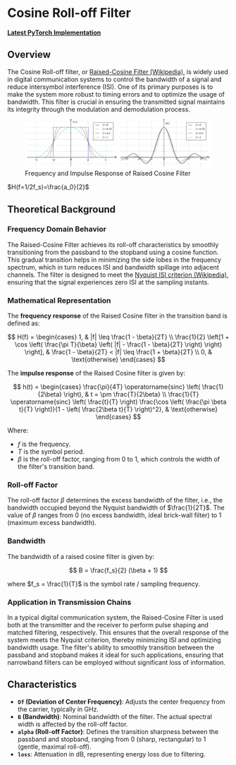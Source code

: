 # Cosine Roll-off Filter

[**Latest PyTorch Implementation**](../src/nosmod/nosmod/sqrt_filter/raised_cosine_filter.py)

## Overview

The Cosine Roll-off filter, or [Raised-Cosine Filter (Wikipedia)](https://en.wikipedia.org/wiki/Raised-cosine_filter), is widely used in digital communication systems to control the bandwidth of a signal and reduce intersymbol interference (ISI). One of its primary purposes is to make the system more robust to timing errors and to optimize the usage of bandwidth. This filter is crucial in ensuring the transmitted signal maintains its integrity through the modulation and demodulation process.

<p float="left">
    <figure>
        <img src=".assets/raise_cos_freq_response.png" width="49%" />
        <img src=".assets/raise_cos_impulse_response.png" width="49%" />
        <figcaption>Frequency and Impulse Response of Raised Cosine Filter</figcaption>
    </figure>
</p>

$H(f=1/2f_s)=\frac{a_0}{2}$

## Theoretical Background

### Frequency Domain Behavior

The Raised-Cosine Filter achieves its roll-off characteristics by smoothly transitioning from the passband to the stopband using a cosine function. This gradual transition helps in minimizing the side lobes in the frequency spectrum, which in turn reduces ISI and bandwidth spillage into adjacent channels. The filter is designed to meet the [Nyquist ISI criterion (Wikipedia)](https://en.wikipedia.org/wiki/Nyquist_ISI_criterion), ensuring that the signal experiences zero ISI at the sampling instants.

### Mathematical Representation

The **frequency response** of the Raised Cosine filter in the transition band is defined as:

$$
H(f) = \begin{cases}
1, & |f| \leq \frac{1 - \beta}{2T} \\
\frac{1}{2} \left[1 + \cos \left( \frac{\pi T}{\beta} \left( |f| - \frac{1 - \beta}{2T} \right) \right) \right], & \frac{1 - \beta}{2T} < |f| \leq \frac{1 + \beta}{2T} \\
0, & \text{otherwise}
\end{cases}
$$

The **impulse response** of the Raised Cosine filter is given by:

$$
h(t) = \begin{cases}
\frac{\pi}{4T} \operatorname{sinc} \left( \frac{1}{2\beta} \right), & t = \pm \frac{T}{2\beta} \\
\frac{1}{T} \operatorname{sinc} \left( \frac{t}{T} \right) \frac{\cos \left( \frac{\pi \beta t}{T} \right)}{1 - \left( \frac{2\beta t}{T} \right)^2}, & \text{otherwise}
\end{cases}
$$

Where:
- $f$ is the frequency.
- $T$ is the symbol period.
- $\beta$ is the roll-off factor, ranging from 0 to 1, which controls the width of the filter's transition band.

### Roll-off Factor

The roll-off factor $\beta$ determines the excess bandwidth of the filter, i.e., the bandwidth occupied beyond the Nyquist bandwidth of $\frac{1}{2T}$. The value of $\beta$ ranges from 0 (no excess bandwidth, ideal brick-wall filter) to 1 (maximum excess bandwidth).

### Bandwidth

The bandwidth of a raised cosine filter is given by:

$$
B = \frac{f_s}{2} (\beta + 1)
$$

where $f_s = \frac{1}{T}$ is the symbol rate / sampling frequency.

### Application in Transmission Chains

In a typical digital communication system, the Raised-Cosine Filter is used both at the transmitter and the receiver to perform pulse shaping and matched filtering, respectively. This ensures that the overall response of the system meets the Nyquist criterion, thereby minimizing ISI and optimizing bandwidth usage. The filter's ability to smoothly transition between the passband and stopband makes it ideal for such applications, ensuring that narrowband filters can be employed without significant loss of information.

## Characteristics

- **`Df` (Deviation of Center Frequency)**: Adjusts the center frequency from the carrier, typically in GHz.
- **`B` (Bandwidth)**: Nominal bandwidth of the filter. The actual spectral width is affected by the roll-off factor.
- **`alpha` (Roll-off Factor)**: Defines the transition sharpness between the passband and stopband, ranging from 0 (sharp, rectangular) to 1 (gentle, maximal roll-off).
- **`loss`**: Attenuation in dB, representing energy loss due to filtering.
